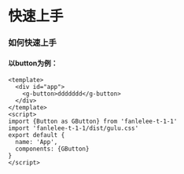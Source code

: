 # 快速上手

### 如何快速上手
#### 以button为例：
```vue
<template>
  <div id="app">
    <g-button>ddddddd</g-button>
  </div>
</template>
<script>
import {Button as GButton} from 'fanlelee-t-1-1'
import 'fanlelee-t-1-1/dist/gulu.css'
export default {
  name: 'App',
  components: {GButton}
}
</script>
```
